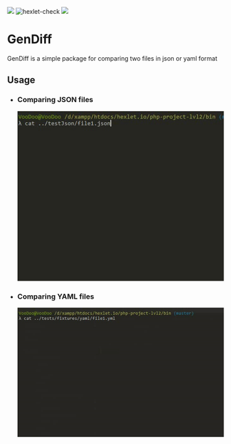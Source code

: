 <a href="https://codeclimate.com/github/voodoo133/php-project-lvl2/maintainability"><img src="https://api.codeclimate.com/v1/badges/6571b91ebf24fdbad83f/maintainability" /></a>
![hexlet-check](https://github.com/voodoo133/php-project-lvl2/workflows/hexlet-check/badge.svg) <a href="https://codeclimate.com/github/voodoo133/php-project-lvl2/test_coverage"><img src="https://api.codeclimate.com/v1/badges/6571b91ebf24fdbad83f/test_coverage" /></a>
<h1>GenDiff</h1>
<p>GenDiff is a simple package for comparing two files in json or yaml format</p>
<h2>Usage</h2>
<ul>
  <li>
    <h3>Comparing JSON files</h3>
    <a target="_blank" rel="noopener noreferrer" href="/images/gendiff-json-workflow.gif">
      <img src="/images/gendiff-json-workflow.gif" alt="gendiff-json-workflow" style="max-width:100%;">
    </a>
  </li>
  <li>
    <h3>Comparing YAML files</h3>
    <a target="_blank" rel="noopener noreferrer" href="/images/gendiff-yaml-workflow.gif">
      <img src="/images/gendiff-yaml-workflow.gif" alt="gendiff-yaml-workflow" style="max-width:100%;">
    </a>
  </li>
</ul>